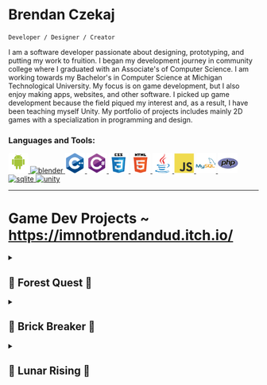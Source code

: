 # Brendan Czekaj
`Developer / Designer / Creator`

I am a software developer passionate about designing, prototyping, and putting my work to fruition. I began my development journey in community college where I graduated with an Associate's of Computer Science. I am working towards my Bachelor's in Computer Science at Michigan Technological University. My focus is on game development, but I also enjoy making apps, websites, and other software. I picked up game development because the field piqued my interest and, as a result, I have been teaching myself Unity. My portfolio of projects includes mainly 2D games with a specialization in programming and design.
<h3 align="left">Languages and Tools:</h3>
<p align="left"> <a href="https://developer.android.com" target="_blank" rel="noreferrer"> <img src="https://raw.githubusercontent.com/devicons/devicon/master/icons/android/android-original-wordmark.svg" alt="android" width="40" height="40"/> </a> <a href="https://www.blender.org/" target="_blank" rel="noreferrer"> <img src="https://download.blender.org/branding/community/blender_community_badge_white.svg" alt="blender" width="40" height="40"/> </a> <a href="https://www.w3schools.com/cpp/" target="_blank" rel="noreferrer"> <img src="https://raw.githubusercontent.com/devicons/devicon/master/icons/cplusplus/cplusplus-original.svg" alt="cplusplus" width="40" height="40"/> </a> <a href="https://www.w3schools.com/cs/" target="_blank" rel="noreferrer"> <img src="https://raw.githubusercontent.com/devicons/devicon/master/icons/csharp/csharp-original.svg" alt="csharp" width="40" height="40"/> </a> <a href="https://www.w3schools.com/css/" target="_blank" rel="noreferrer"> <img src="https://raw.githubusercontent.com/devicons/devicon/master/icons/css3/css3-original-wordmark.svg" alt="css3" width="40" height="40"/> </a> <a href="https://www.w3.org/html/" target="_blank" rel="noreferrer"> <img src="https://raw.githubusercontent.com/devicons/devicon/master/icons/html5/html5-original-wordmark.svg" alt="html5" width="40" height="40"/> </a> <a href="https://www.java.com" target="_blank" rel="noreferrer"> <img src="https://raw.githubusercontent.com/devicons/devicon/master/icons/java/java-original.svg" alt="java" width="40" height="40"/> </a> <a href="https://developer.mozilla.org/en-US/docs/Web/JavaScript" target="_blank" rel="noreferrer"> <img src="https://raw.githubusercontent.com/devicons/devicon/master/icons/javascript/javascript-original.svg" alt="javascript" width="40" height="40"/> </a> <a href="https://www.mysql.com/" target="_blank" rel="noreferrer"> <img src="https://raw.githubusercontent.com/devicons/devicon/master/icons/mysql/mysql-original-wordmark.svg" alt="mysql" width="40" height="40"/> </a> <a href="https://www.php.net" target="_blank" rel="noreferrer"> <img src="https://raw.githubusercontent.com/devicons/devicon/master/icons/php/php-original.svg" alt="php" width="40" height="40"/> </a> <a href="https://www.sqlite.org/" target="_blank" rel="noreferrer"> <img src="https://www.vectorlogo.zone/logos/sqlite/sqlite-icon.svg" alt="sqlite" width="40" height="40"/> </a> <a href="https://unity.com/" target="_blank" rel="noreferrer"> <img src="https://www.vectorlogo.zone/logos/unity3d/unity3d-icon.svg" alt="unity" width="40" height="40"/> </a> </p>

---

# Game Dev Projects ~ https://imnotbrendandud.itch.io/
<details> 
  <summary>
    
  ## :evergreen_tree: Forest Quest :evergreen_tree:
    
  </summary>

**Forest Quest is a 2D top-down role-playing game inspired by The Legend of Zelda. The game was developed as a school project requiring our 5-man team to finish within 4 weeks. There were no constraints to the project other than the deadline. This meant that our team could make any game we wanted. But first, we had to propose an idea to our professor. Working on the project was a treat, providing me with stress, anxiety, and self-doubt (Nice!).  With hours of hard work and dedication, the team was able to pull off a miracle and get it done. We received positive feedback on the game, but it still has many bugs that I will leave untouched for the memories. Anyways, that is Forest Quest. Shoutout to the team for putting the project to fruition and our professor for believing in us. What an opportunity it was to work on this project all the while cooperating on a team, adapting to a deadline, and handling stress.**
  
![Forest Quest](https://user-images.githubusercontent.com/81782166/198699695-655c63ec-7d3d-4d21-8fe4-047f72a2d349.png)

![FQDemonstration](https://user-images.githubusercontent.com/81782166/200076719-fc061a2c-1c0a-4198-87a1-f6d75b90d1f4.gif)
</details>

<details>
<summary> 
  
 ## 🧱 Brick Breaker 🧱 
 
</summary>

**This Brickbreaker remake is my first game with stylized art. The game has 3 powerups, a scoring system, and a game over screen. Simple but addictive, Brickbreaker has a smooth and polished flow to it.**

![BrickBreakerDem](https://user-images.githubusercontent.com/81782166/204042132-ef579994-60fd-4fd5-87d3-83c590ed95ee.gif)
![BrickBreakerDem2](https://user-images.githubusercontent.com/81782166/204042154-ea14e1d5-3119-4b11-ada8-1354b3375966.gif)
</details>

<details>
<summary>
  
## 🌙 Lunar Rising 🚀

</summary>

***Details and download link posted at: https://huskygamedev.itch.io/lunar-rising***

</details>
